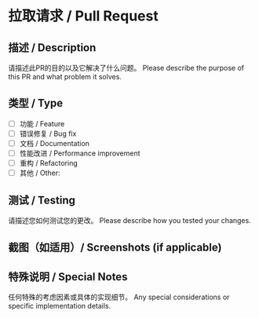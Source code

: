 # 拉取请求 / Pull Request

## 描述 / Description

请描述此PR的目的以及它解决了什么问题。
Please describe the purpose of this PR and what problem it solves.

## 类型 / Type

- [ ] 功能 / Feature
- [ ] 错误修复 / Bug fix
- [ ] 文档 / Documentation
- [ ] 性能改进 / Performance improvement
- [ ] 重构 / Refactoring
- [ ] 其他 / Other: 

## 测试 / Testing

请描述您如何测试您的更改。
Please describe how you tested your changes.

## 截图（如适用）/ Screenshots (if applicable)

## 特殊说明 / Special Notes

任何特殊的考虑因素或具体的实现细节。
Any special considerations or specific implementation details. 